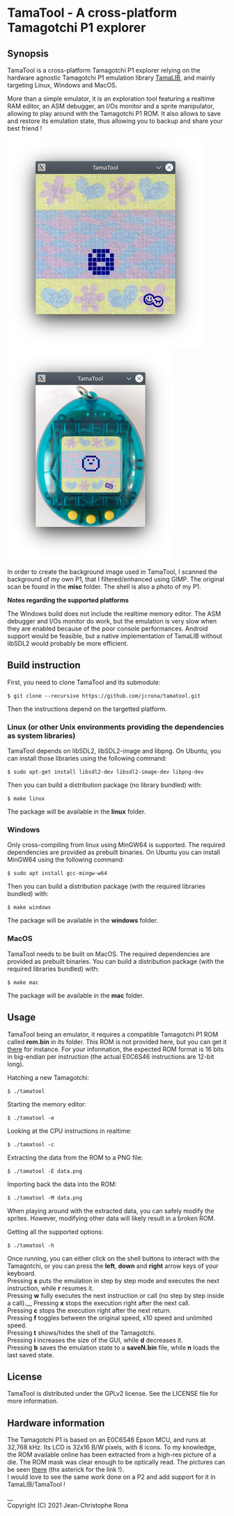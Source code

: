 # TamaTool - A cross-platform Tamagotchi P1 explorer


## Synopsis

TamaTool is a cross-platform Tamagotchi P1 explorer relying on the hardware agnostic Tamagotchi P1 emulation library [TamaLIB](https://github.com/jcrona/tamalib/), and mainly targeting Linux, Windows and MacOS.

More than a simple emulator, it is an exploration tool featuring a realtime RAM editor, an ASM debugger, an I/Os monitor and a sprite manipulator, allowing to play around with the Tamagotchi P1 ROM. It also allows to save and restore its emulation state, thus allowing you to backup and share your best friend !

![TamaTool](misc/screenshot.png)![TamaTool-Shell](misc/screenshot2.png)

In order to create the background image used in TamaTool, I scanned the background of my own P1, that I filtered/enhanced using GIMP. The original scan be found in the __misc__ folder. The shell is also a photo of my P1.

__Notes regarding the supported platforms__

The Windows build does not include the realtime memory editor. The ASM debugger and I/Os monitor do work, but the emulation is very slow when they are enabled because of the poor console performances.
Android support would be feasible, but a native implementation of TamaLIB without libSDL2 would probably be more efficient.

## Build instruction

First, you need to clone TamaTool and its submodule:
```
$ git clone --recursive https://github.com/jcrona/tamatool.git
```

Then the instructions depend on the targetted platform.

### Linux (or other Unix environments providing the dependencies as system libraries)

TamaTool depends on libSDL2, libSDL2-image and libpng.
On Ubuntu, you can install those libraries using the following command:
```
$ sudo apt-get install libsdl2-dev libsdl2-image-dev libpng-dev
```

Then you can build a distribution package (no library bundled) with:
```
$ make linux
```

The package will be available in the __linux__ folder.

### Windows

Only cross-compiling from linux using MinGW64 is supported. The required dependencies are provided as prebuilt binaries.
On Ubuntu you can install MinGW64 using the following command:
```
$ sudo apt install gcc-mingw-w64
```

Then you can build a distribution package (with the required libraries bundled) with:
```
$ make windows
```

The package will be available in the __windows__ folder.

### MacOS

TamaTool needs to be built on MacOS. The required dependencies are provided as prebuilt binaries.
You can build a distribution package (with the required libraries bundled) with:
```
$ make mac
```

The package will be available in the __mac__ folder.


## Usage

TamaTool being an emulator, it requires a compatible Tamagotchi P1 ROM called __rom.bin__ in its folder. This ROM is not provided here, but you can get it [there](https://www.planetemu.net/rom/mame-roms/tama) for instance.
For your information, the expected ROM format is 16 bits in big-endian per instruction (the actual E0C6S46 instructions are 12-bit long).

Hatching a new Tamagotchi:
```
$ ./tamatool
```

Starting the memory editor:
```
$ ./tamatool -e
```

Looking at the CPU instructions in realtime:
```
$ ./tamatool -c
```

Extracting the data from the ROM to a PNG file:
```
$ ./tamatool -E data.png
```

Importing back the data into the ROM:
```
$ ./tamatool -M data.png
```

When playing around with the extracted data, you can safely modify the sprites. However, modifying other data will likely result in a broken ROM.

Getting all the supported options:
```
$ ./tamatool -h
```

Once running, you can either click on the shell buttons to interact with the Tamagotchi, or you can press the __left__, __down__ and __right__ arrow keys of your keyboard.  
Pressing __s__ puts the emulation in step by step mode and executes the next instruction, while __r__ resumes it.  
Pressing __w__ fully executes the next instruction or call (no step by step inside a call).__
Pressing __x__ stops the execution right after the next call.  
Pressing __c__ stops the execution right after the next return.  
Pressing __f__ toggles between the original speed, x10 speed and unlimited speed.  
Pressing __t__ shows/hides the shell of the Tamagotchi.  
Pressing __i__ increases the size of the GUI, while __d__ decreases it.  
Pressing __b__ saves the emulation state to a __saveN.bin__ file, while __n__ loads the last saved state.


## License

TamaTool is distributed under the GPLv2 license. See the LICENSE file for more information.


## Hardware information

The Tamagotchi P1 is based on an E0C6S46 Epson MCU, and runs at 32,768 kHz. Its LCD is 32x16 B/W pixels, with 8 icons.
To my knowledge, the ROM available online has been extracted from a high-res picture of a die. The ROM mask was clear enough to be optically read. The pictures can be seen [there](https://siliconpr0n.org/map/bandai/tamagotchi-v1/) (thx asterick for the link !).  
I would love to see the same work done on a P2 and add support for it in TamaLIB/TamaTool !

__  
Copyright (C) 2021 Jean-Christophe Rona
